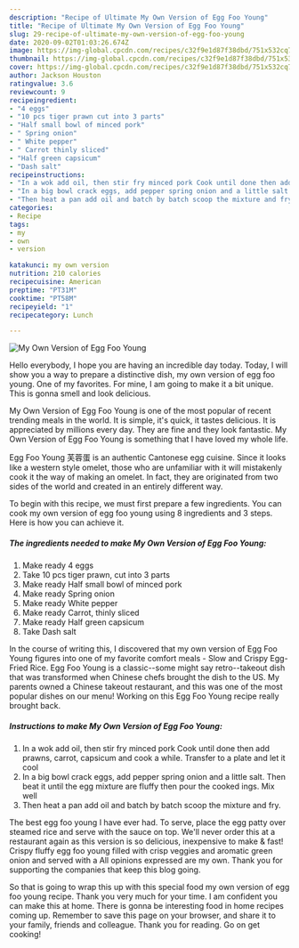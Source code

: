 ```yaml
---
description: "Recipe of Ultimate My Own Version of Egg Foo Young"
title: "Recipe of Ultimate My Own Version of Egg Foo Young"
slug: 29-recipe-of-ultimate-my-own-version-of-egg-foo-young
date: 2020-09-02T01:03:26.674Z
image: https://img-global.cpcdn.com/recipes/c32f9e1d87f38dbd/751x532cq70/my-own-version-of-egg-foo-young-recipe-main-photo.jpg
thumbnail: https://img-global.cpcdn.com/recipes/c32f9e1d87f38dbd/751x532cq70/my-own-version-of-egg-foo-young-recipe-main-photo.jpg
cover: https://img-global.cpcdn.com/recipes/c32f9e1d87f38dbd/751x532cq70/my-own-version-of-egg-foo-young-recipe-main-photo.jpg
author: Jackson Houston
ratingvalue: 3.6
reviewcount: 9
recipeingredient:
- "4 eggs"
- "10 pcs tiger prawn cut into 3 parts"
- "Half small bowl of minced pork"
- " Spring onion"
- " White pepper"
- " Carrot thinly sliced"
- "Half green capsicum"
- "Dash salt"
recipeinstructions:
- "In a wok add oil, then stir fry minced pork Cook until done then add prawns, carrot, capsicum and cook a while. Transfer to a plate and let it cool"
- "In a big bowl crack eggs, add pepper spring onion and a little salt. Then beat it until the egg mixture are fluffy then pour the cooked ings. Mix well"
- "Then heat a pan add oil and batch by batch scoop the mixture and fry."
categories:
- Recipe
tags:
- my
- own
- version

katakunci: my own version 
nutrition: 210 calories
recipecuisine: American
preptime: "PT31M"
cooktime: "PT58M"
recipeyield: "1"
recipecategory: Lunch

---
```



![My Own Version of Egg Foo Young](https://img-global.cpcdn.com/recipes/c32f9e1d87f38dbd/751x532cq70/my-own-version-of-egg-foo-young-recipe-main-photo.jpg)

Hello everybody, I hope you are having an incredible day today. Today, I will show you a way to prepare a distinctive dish, my own version of egg foo young. One of my favorites. For mine, I am going to make it a bit unique. This is gonna smell and look delicious.

My Own Version of Egg Foo Young is one of the most popular of recent trending meals in the world. It is simple, it's quick, it tastes delicious. It is appreciated by millions every day. They are fine and they look fantastic. My Own Version of Egg Foo Young is something that I have loved my whole life.

Egg Foo Young 芙蓉蛋 is an authentic Cantonese egg cuisine. Since it looks like a western style omelet, those who are unfamiliar with it will mistakenly cook it the way of making an omelet. In fact, they are originated from two sides of the world and created in an entirely different way.


To begin with this recipe, we must first prepare a few ingredients. You can cook my own version of egg foo young using 8 ingredients and 3 steps. Here is how you can achieve it.

<!--inarticleads1-->

##### The ingredients needed to make My Own Version of Egg Foo Young:

1. Make ready 4 eggs
1. Take 10 pcs tiger prawn, cut into 3 parts
1. Make ready Half small bowl of minced pork
1. Make ready  Spring onion
1. Make ready  White pepper
1. Make ready  Carrot, thinly sliced
1. Make ready Half green capsicum
1. Take Dash salt


In the course of writing this, I discovered that my own version of Egg Foo Young figures into one of my favorite comfort meals - Slow and Crispy Egg-Fried Rice. Egg Foo Young is a classic--some might say retro--takeout dish that was transformed when Chinese chefs brought the dish to the US. My parents owned a Chinese takeout restaurant, and this was one of the most popular dishes on our menu! Working on this Egg Foo Young recipe really brought back. 

<!--inarticleads2-->

##### Instructions to make My Own Version of Egg Foo Young:

1. In a wok add oil, then stir fry minced pork Cook until done then add prawns, carrot, capsicum and cook a while. Transfer to a plate and let it cool
1. In a big bowl crack eggs, add pepper spring onion and a little salt. Then beat it until the egg mixture are fluffy then pour the cooked ings. Mix well
1. Then heat a pan add oil and batch by batch scoop the mixture and fry.


The best egg foo young I have ever had. To serve, place the egg patty over steamed rice and serve with the sauce on top. We&#39;ll never order this at a restaurant again as this version is so delicious, inexpensive to make &amp; fast! Crispy fluffy egg foo young filled with crisp veggies and aromatic green onion and served with a All opinions expressed are my own. Thank you for supporting the companies that keep this blog going. 

So that is going to wrap this up with this special food my own version of egg foo young recipe. Thank you very much for your time. I am confident you can make this at home. There is gonna be interesting food in home recipes coming up. Remember to save this page on your browser, and share it to your family, friends and colleague. Thank you for reading. Go on get cooking!
